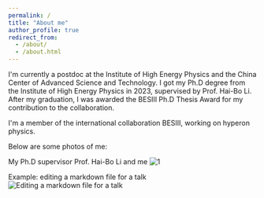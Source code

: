 ```yaml
---
permalink: /
title: "About me"
author_profile: true
redirect_from: 
  - /about/
  - /about.html
---
```


I'm currently a postdoc at the Institute of High Energy Physics and the China Center of Advanced Science and Technology. I got my Ph.D degree from the Institute of High Energy Physics in 2023, supervised by Prof. Hai-Bo Li. After my graduation, I was awarded the BESIII Ph.D Thesis Award for my contribution to the collaboration.

I'm a member of the international collaboration BESIII, working on hyperon physics.

Below are some photos of me:

My Ph.D supervisor Prof. Hai-Bo Li and me
![1](/images/withHaibo.jpg)

Example: editing a markdown file for a talk
![Editing a markdown file for a talk](/images/editing-talk.png)
